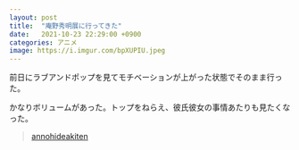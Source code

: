 ```yaml
---
layout: post
title:  "庵野秀明展に行ってきた"
date:   2021-10-23 22:29:00 +0900
categories: アニメ
image: https://i.imgur.com/bpXUPIU.jpeg
---
```

前日にラブアンドポップを見てモチベーションが上がった状態でそのまま行った。


かなりボリュームがあった。トップをねらえ、彼氏彼女の事情あたりも見たくなった。
<blockquote class="imgur-embed-pub" lang="en" data-id="a/psy8dmG" data-context="false" ><a href="//imgur.com/a/psy8dmG">annohideakiten</a></blockquote><script async src="//s.imgur.com/min/embed.js" charset="utf-8"></script>
